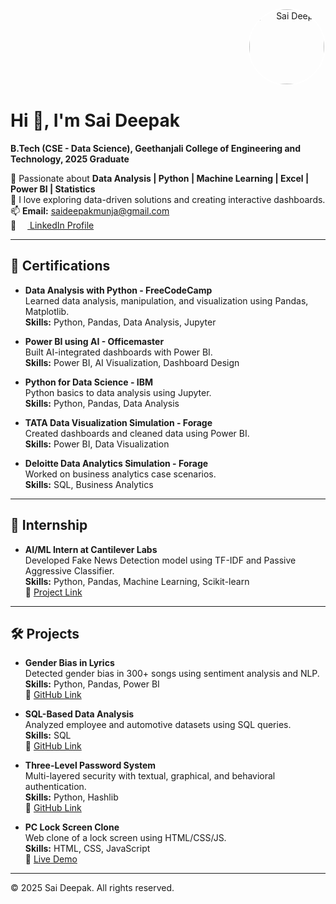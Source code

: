 <!-- Profile Header -->
<p align="right">
  <img src="https://drive.google.com/uc?export=view&id=1hz7AQwc-v5aXa8s6HZ_7g4-i-DhNeUIw" alt="Sai Deepak" width="120" style="border-radius:50%; border:2px solid white;">
</p>

# Hi 👋, I'm Sai Deepak

**B.Tech (CSE - Data Science), Geethanjali College of Engineering and Technology, 2025 Graduate**

🔹 Passionate about **Data Analysis | Python | Machine Learning | Excel | Power BI | Statistics**  
🔹 I love exploring data-driven solutions and creating interactive dashboards.  
📫 **Email:** saideepakmunja@gmail.com  
🔗 <a href="https://www.linkedin.com/in/sai-deepak-munja-528759320/" target="_blank"><img src="https://cdn-icons-png.flaticon.com/512/174/174857.png" width="14"/> LinkedIn Profile</a>

---

## 📜 Certifications

- **Data Analysis with Python - FreeCodeCamp**  
  Learned data analysis, manipulation, and visualization using Pandas, Matplotlib.  
  **Skills:** Python, Pandas, Data Analysis, Jupyter

- **Power BI using AI - Officemaster**  
  Built AI-integrated dashboards with Power BI.  
  **Skills:** Power BI, AI Visualization, Dashboard Design

- **Python for Data Science - IBM**  
  Python basics to data analysis using Jupyter.  
  **Skills:** Python, Pandas, Data Analysis

- **TATA Data Visualization Simulation - Forage**  
  Created dashboards and cleaned data using Power BI.  
  **Skills:** Power BI, Data Visualization

- **Deloitte Data Analytics Simulation - Forage**  
  Worked on business analytics case scenarios.  
  **Skills:** SQL, Business Analytics

---

## 💼 Internship

- **AI/ML Intern at Cantilever Labs**  
  Developed Fake News Detection model using TF-IDF and Passive Aggressive Classifier.  
  **Skills:** Python, Pandas, Machine Learning, Scikit-learn  
  🔗 [Project Link](https://github.com/saideepak-ui/Fake-news-with-python)

---

## 🛠️ Projects

- **Gender Bias in Lyrics**  
  Detected gender bias in 300+ songs using sentiment analysis and NLP.  
  **Skills:** Python, Pandas, Power BI  
  🔗 [GitHub Link](https://github.com/saideepak-ui/Gender-Bias-in-Lyrics)

- **SQL-Based Data Analysis**  
  Analyzed employee and automotive datasets using SQL queries.  
  **Skills:** SQL  
  🔗 [GitHub Link](https://github.com/saideepak-ui/SQL_Projects)

- **Three-Level Password System**  
  Multi-layered security with textual, graphical, and behavioral authentication.  
  **Skills:** Python, Hashlib  
  🔗 [GitHub Link](https://github.com/saideepak-ui/Three-Level-Password-System)

- **PC Lock Screen Clone**  
  Web clone of a lock screen using HTML/CSS/JS.  
  **Skills:** HTML, CSS, JavaScript  
  🔗 [Live Demo](https://saideepak-ui.github.io/PC-Lock-screen-clone/)

---

© 2025 Sai Deepak. All rights reserved.
